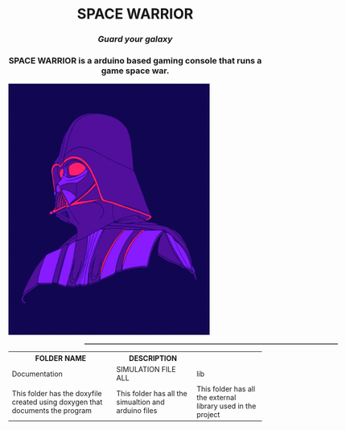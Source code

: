 <h1 align="center"> SPACE WARRIOR </h1>
<i><h3 align = "center"> Guard your galaxy </h3></i>
<h3 align = "center"> SPACE WARRIOR is a arduino based gaming console that runs a game space war.  </h3>

<div style='float:center'>
    <img src='https://github.com/Y-133/M2-EmbSys/blob/2801dd08b966b9d2cf655811155bac894a4c0a77/PROJECT/IMAGES/star.gif' width="400" height="500" alt="STAR WAR"/>
</div>
<div style='float:left'>
    <table border="1" width="44" style="margin-left:30%;float:top;">
     <table>
  <tr>
    <th>FOLDER NAME</th>
    <th>DESCRIPTION</th>
  </tr>
          
  <tr>
    <td>Documentation</td>
    <td>SIMULATION FILE ALL </td>
    <td>lib </td>
  </tr>
  <tr>
    <td>This folder has the doxyfile created using doxygen that documents the program</td>
    <td> This folder has all the simualtion and arduino files </td>
    <td>This folder has all the external library used in the project</td>
  </tr>
</table>
</div>
   
-----------------------------------------------------------------------------------------

